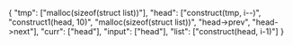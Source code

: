 {
  "tmp": ["malloc(sizeof(struct list))"],
  "head": ["construct(tmp, i--)", "construct1(head, 10)", "malloc(sizeof(struct list))", "head->prev", "head->next"],
  "curr": ["head"],
  "input": ["head"],
  "list": ["construct(head, i-1)"]
}
